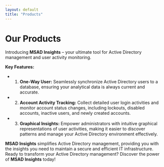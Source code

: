 ```yaml
---
layout: default
title: "Products"
---
```


# Our Products  
Introducing **MSAD Insights** – your ultimate tool for Active Directory management and user activity monitoring.  

**Key Features:**  
- 1. **One-Way User:** Seamlessly synchronize Active Directory users to a database, ensuring your analytical data is always current and accurate.  
- 2. **Account Activity Tracking:** Collect detailed user login activities and monitor account status changes, including lockouts, disabled accounts, inactive users, and newly created accounts.  
- 3. **Graphical Insights:** Empower administrators with intuitive graphical representations of user activities, making it easier to discover patterns and manage your Active Directory environment effectively.
 
**MSAD Insights** simplifies Active Directory management, providing you with the insights you need to maintain a secure and efficient IT infrastructure. Ready to transform your Active Directory management? Discover the power of **MSAD Insights** today!
